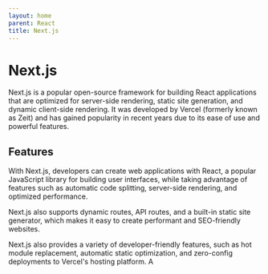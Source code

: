 ```yaml
---
layout: home
parent: React
title: Next.js
---
```


# Next.js

Next.js is a popular open-source framework for building React applications that are optimized for server-side rendering, static site generation, and dynamic client-side rendering. It was developed by Vercel (formerly known as Zeit) and has gained popularity in recent years due to its ease of use and powerful features.

## Features

With Next.js, developers can create web applications with React, a popular JavaScript library for building user interfaces, while taking advantage of features such as automatic code splitting, server-side rendering, and optimized performance. 

Next.js also supports dynamic routes, API routes, and a built-in static site generator, which makes it easy to create performant and SEO-friendly websites.

Next.js also provides a variety of developer-friendly features, such as hot module replacement, automatic static optimization, and zero-config deployments to Vercel's hosting platform. A
